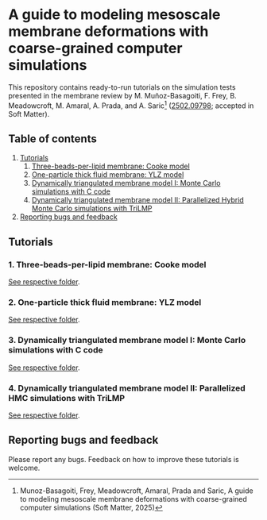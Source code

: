# A guide to modeling mesoscale membrane deformations with coarse-grained computer simulations

This repository contains ready-to-run tutorials on the simulation tests presented in the membrane review by M. Muñoz-Basagoiti, F. Frey,  B. Meadowcroft, M. Amaral, A. Prada, and A. Saric[^RevCit] ([2502.09798](https://arxiv.org/abs/2502.09798); accepted in Soft Matter).

## Table of contents
1. [Tutorials](#tutorials)
    1. [Three-beads-per-lipid membrane: Cooke model](#cooke)
    2. [One-particle thick fluid membrane: YLZ model](#ylz)
    3. [Dynamically triangulated membrane model I: Monte Carlo simulations with C code](#mcsims)
    4. [Dynamically triangulated membrane model II: Parallelized Hybrid Monte Carlo simulations with TriLMP](#trilmp) 
2. [Reporting bugs and feedback](#bugs)

## Tutorials <a name="tutorials"></a>

### 1. Three-beads-per-lipid membrane: Cooke model <a name="cooke"></a>
[See respective folder](CookeSimulations).

### 2. One-particle thick fluid membrane: YLZ model <a name="ylz"></a>
[See respective folder](YLZSimulations).

### 3. Dynamically triangulated membrane model I: Monte Carlo simulations with C code  <a name="mcsims"></a>
[See respective folder](MCSimulations).

### 4. Dynamically triangulated membrane model II: Parallelized HMC simulations with TriLMP  <a name="trilmp"></a>
[See respective folder](HMCSimulations).

## Reporting bugs and feedback  <a name="bugs"></a>

Please report any bugs. Feedback on how to improve these tutorials is welcome.

[^RevCit]: Munoz-Basagoiti, Frey, Meadowcroft, Amaral, Prada and Saric, A guide to modeling mesoscale membrane deformations with coarse-grained computer simulations (Soft Matter, 2025)
[^Siggel2022]: Siggel, M. et al. (2022) TriMem: A Parallelized Hybrid Monte
  Carlo Software for Efficient Simulations of Lipid Membranes.
  J. Chem. Phys. (in press) (2022); https://doi.org/10.1063/5.0101118
